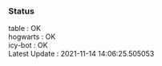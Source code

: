 ### Status


table : OK  
hogwarts : OK  
icy-bot : OK  
Latest Update : 2021-11-14 14:06:25.505053

